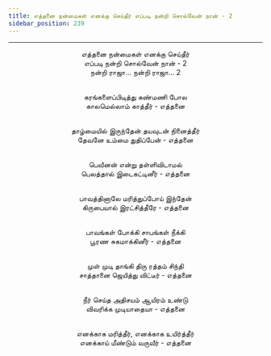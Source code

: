 ```yaml
---
title: எத்தனை நன்மைகள் எனக்கு செய்தீர் எப்படி நன்றி சொல்வேன் நான் - 2
sidebar_position: 239
---
```


---
<center>
எத்தனை நன்மைகள் எனக்கு செய்தீர்<br/>
எப்படி நன்றி சொல்வேன் நான் - 2<br/>
நன்றி ராஜா... நன்றி ராஜா... 2<br/><br/>

கரங்களைப்பிடித்து கண்மணி போல<br/>
காலமெல்லாம் காத்தீர்                - எத்தனை<br/><br/>

தாழ்மையில் இருந்தேன் தயவுடன் நினைத்தீர்<br/>
தேவனே உம்மை துதிப்பேன்                - எத்தனை<br/><br/>

பெவீனன் என்று தள்ளிவிடாமல்<br/>
பெலத்தால் இடைகட்டினீர்                - எத்தனை<br/><br/>

பாவத்தினாலே மரித்துப்போய் இந்தேன்<br/>
கிருபையால் இரட்சித்தீரே                - எத்தனை<br/><br/>

பாவங்கள் போக்கி சாபங்கள் நீக்கி<br/>
பூரண சுகமாக்கினீர்                - எத்தனை<br/><br/>

முள் முடி தாங்கி திரு ரத்தம் சிந்தி<br/>
சாத்தானை ஜெயித்து விட்டீர்            - எத்தனை<br/><br/>

நீர் செய்த அதிசயம் ஆயிரம் உண்டு<br/>
விவரிக்க முடியாதையா            - எத்தனை<br/><br/>

எனக்காக மரித்தீர், எனக்காக உயிர்த்தீர்<br/>
எனக்காய் மீண்டும் வருவீர்            - எத்தனை
</center>